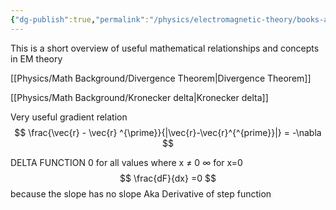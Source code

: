 ```yaml
---
{"dg-publish":true,"permalink":"/physics/electromagnetic-theory/books-and-resources/em-theory-math-tricks/"}
---
```


This is a short overview of useful mathematical relationships and concepts in EM theory

[[Physics/Math Background/Divergence Theorem\|Divergence Theorem]]

[[Physics/Math Background/Kronecker delta\|Kronecker delta]]

Very useful gradient relation
$$
\frac{\vec{r} - \vec{r} ^{\prime}}{|\vec{r}-\vec{r}^{^{prime}}|} = -\nabla
$$

DELTA FUNCTION 
0 for all values where x $\neq$ 0
$\infty$ for x=0
$$
\frac{dF}{dx} =0 
$$
because the slope has no slope
Aka Derivative of step function


